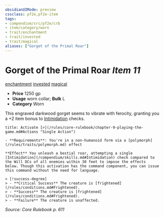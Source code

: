 ```yaml
---
obsidianUIMode: preview
cssclass: pf2e,pf2e-item
tags:
- compendium/src/pf2e/crb
- item/category/worn
- trait/enchantment
- trait/invested
- trait/magical
aliases: ["Gorget of the Primal Roar"]
---
```

# Gorget of the Primal Roar *Item 11*  
[enchantment](/rules/traits/enchantment.md)  [invested](/rules/traits/invested.md)  [magical](/rules/traits/magical.md)  

- **Price** 1250 gp
- **Usage** worn collar; **Bulk** L
- **Category** Worn

This engraved darkwood gorget seems to vibrate with ferocity, granting you a +2 item bonus to [Intimidation](/compendium/skills.md#Intimidation) checks.

```ad-embed-ability
title: Activate [>](/rules/core-rulebook/chapter-9-playing-the-game.md#Actions "Single Action")

- **Requirements**: You're in a non-humanoid form via a [polymorph](/rules/traits/polymorph.md) effect

**Effect** You unleash a bestial roar, attempting a single [Intimidation](/compendium/skills.md#Intimidation) check compared to the Will DCs of all enemies within 30 feet to impose the effects below. Though this activation has the command component, you can issue this command without the need for language.

> [!success-degree] 
> - **Critical Success** The creature is [frightened](/rules/conditions.md#Frightened).
> - **Success** The creature is [frightened](/rules/conditions.md#Frightened).
> - **Failure** The creature is unaffected.
```

*Source: Core Rulebook p. 611*